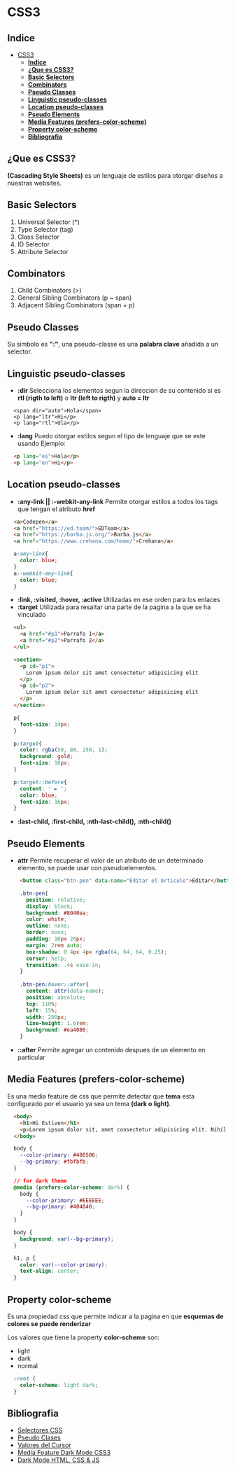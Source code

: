 # CSS3

## **Indice**

- [CSS3](#css3)
  - [**Indice**](#indice)
  - [**¿Que es CSS3?**](#que-es-css3)
  - [**Basic Selectors**](#basic-selectors)
  - [**Combinators**](#combinators)
  - [**Pseudo Classes**](#pseudo-classes)
  - [**Linguistic pseudo-classes**](#linguistic-pseudo-classes)
  - [**Location pseudo-classes**](#location-pseudo-classes)
  - [**Pseudo Elements**](#pseudo-elements)
  - [**Media Features (prefers-color-scheme)**](#media-features-prefers-color-scheme)
  - [**Property color-scheme**](#property-color-scheme)
  - [**Bibliografia**](#bibliografia)

<a id="id1"></a>

## **¿Que es CSS3?**

**(Cascading Style Sheets)** es un lenguaje de estilos para otorgar diseños a nuestras websites.

<a id="id2"></a>

## **Basic Selectors**

1. Universal Selector (*)
2. Type Selector (tag)
3. Class Selector
4. ID Selector
5. Attribute Selector

<a id="id3"></a>

## **Combinators**

1. Child Combinators (>)
2. General Sibling Combinators (p ~ span)
3. Adjacent Sibling Combinators (span + p)

<a id="id4"></a>

## **Pseudo Classes**

Su simbolo es **":"**, una pseudo-classe es una **palabra clave** añadida a un selector.

<a id="id5"></a>

## **Linguistic pseudo-classes**

- **:dir** Selecciona los elementos segun la direccion de su contenido si es **rtl (rigth to left)** o **ltr (left to rigth)** y **auto = ltr**

```HTMLs
  <span dir="auto">Hola</span>
  <p lang="ltr">Hi</p>
  <p lang="rtl">Ola</p>
```

- **:lang** Puedo otorgar estilos segun el tipo de lenguaje que se este usando Ejemplo:

```HTML
  <p lang="es">Hola</p>
  <p lang="en">Hi</p>
```

<a id="id6"></a>

## **Location pseudo-classes**

- **:any-link || :-webkit-any-link** Permite otorgar estilos a todos los tags que tengan el atributo **href**

```HTML
  <a>Codepen</a>
  <a href="https://ed.team/">EDTeam</a>
  <a href="https://barba.js.org/">Barba.js</a>
  <a href="https://www.crehana.com/home/">Crehana</a>
```

```CSS
  a:any-link{
    color: blue; 
  } 
  a:-webkit-any-link{ 
    color: blue;
  }
```

- **:link, :visited, :hover, :active** Utilizadas en ese orden para los enlaces
- **:target** Utilizada para resaltar una parte de la pagina a la que se ha vinculado

```HTML
  <ul>
    <a href="#p1">Parrafo 1</a>
    <a href="#p2">Parrafo 2</a>
  </ul>

  <section>
    <p id="p1">
      Lorem ipsum dolor sit amet consectetur adipisicing elit
    </p>
    <p id="p2">
      Lorem ipsum dolor sit amet consectetur adipisicing elit
    </p>
  </section>
```

```CSS
  p{
    font-size: 14px;
  }

  p:target{
    color: rgba(50, 80, 250, 1);
    background: gold;
    font-size: 18px;
  }

  p:target::before{
    content: ' ► ';
    color: blue;
    font-size: 16px;
  }
```

- **:last-child, :first-child, :nth-last-child(), :nth-child()**

<a id="id7"></a>

## **Pseudo Elements**

- **attr** Permite recuperar el valor de un atributo de un determinado elemento, se puede usar con pseudoelementos.

```HTML
    <button class="btn-pen" data-name="Editar el Articulo">Editar</button>
```

```CSS
    .btn-pen{
      position: relative;
      display: block;
      background: #8040ea;
      color: white;
      outline: none;
      border: none;
      padding: 10px 20px;
      margin: 2rem auto;
      box-shadow: 0 4px 4px rgba(64, 64, 64, 0.25);
      cursor: help;
      transition: .4s ease-in;
    }
    
    .btn-pen:hover::after{
      content: attr(data-name);
      position: absolute;
      top: 110%;
      left: 15%;
      width: 200px;
      line-height: 1.6rem;
      background: #ea4080;
    }
```

- **::after** Permite agregar un contenido despues de un elemento en particular

<a id="id8"></a>

## **Media Features (prefers-color-scheme)**

Es una media feature de css que permite detectar que **tema** esta configurado por el usuario ya sea un tema **(dark o light)**.

```HTML
  <body>
    <h1>Hi Estiven</h1>
    <p>Lorem ipsum dolor sit, amet consectetur adipisicing elit. Nihil quod reiciendis eligendi quos.</p>
  </body>
```

```CSS
  body {
    --color-primary: #480506;
    --bg-primary: #fbfbfb;
  }

  // for dark theme
  @media (prefers-color-scheme: dark) {
    body {
      --color-primary: #EEEEEE;
      --bg-primary: #404040;
    }
  }

  body {
    background: var(--bg-primary);
  }

  h1, p {
    color: var(--color-primary);
    text-align: center;
  }
```

<a id="id9"></a>

## **Property color-scheme**

Es una propiedad css que permite indicar a la pagina en que **esquemas de colores se puede renderizar**

Los valores que tiene la property **color-scheme** son:

- light
- dark
- normal

```CSS
  :root {
    color-scheme: light dark;
  }
```

## **Bibliografia**

- [Selectores CSS](https://developer.mozilla.org/en-US/docs/Web/CSS/CSS_Selectors)
- [Pseudo Clases](https://developer.mozilla.org/en-US/docs/Web/CSS/Pseudo-classes)
- [Valores del Cursor](https://developer.mozilla.org/en-US/docs/Web/CSS/cursor)
- [Media Feature Dark Mode CSS3](https://developer.mozilla.org/en-US/docs/Web/CSS/@media/prefers-color-scheme)
- [Dark Mode HTML, CSS & JS](https://bluuweb.github.io/practicas/02-dark-mode/#detectar-configuracion)
